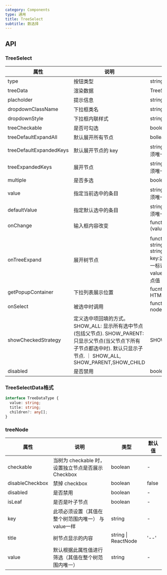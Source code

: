 ```yaml
---
category: Components
type: 通用
title: TreeSelect
subtitle: 数选择
---
```


## API
### TreeSelect

| 属性                    | 说明               | 类型                                                                                   | 默认值        |
| ---------------------- | ------------------ | ------------------------------------------------------------------------------------  | ------------ |
| type                    | 按钮类型           | string                                                                                 | default       |
| treeData                    | 渲染数据           | TreeSelectData                                                                         | -             |
| placholder              | 提示信息           | string                                                                                 | -             |
| dropdownClassName       | 下拉框类名         | string                                                                                 | -             |
| dropdownStyle               | 下拉框内联样式     | string                                                                                 | -             |
| treeCheckable           | 是否可勾选         | boolean                                                                                | false         |
| treeDefaultExpandAll    | 默认展开所有节点 |    bollean                                                               | -             |
| treeDefaultExpandedKeys | 默认展开节点的 key | string[] 内容必须唯一                                                                  | -             |
| treeExpandedKeys        | 展开节点           | string[] 内容必须唯一                                                                  | -             |
| multiple                | 是否多选           | boolean                                                                                | false         |
| value                   | 指定当前选中的条目         | string[] 内容必须唯一                                                                  | -             |
| defaultValue            | 指定默认选中的条目    | string[] 内容必须唯一                                                                  | -             |
| onChange                | 输入框内容改变     | function (valuenode)                   | -             |
|                         |
| onTreeExpand            | 展开树节点         | function (key: string, value: string) => void key:选中节点唯一标识， value：选中节点值 | -             |
| getPopupContainer       | 下拉列表展示位置   | fucntion () => HTMLElement                                                             | document.body |
|onSelect | 被选中时调用| function(value, node) | - |
|showCheckedStrategy|定义选中项回填的方式。SHOW_ALL: 显示所有选中节点(包括父节点). SHOW_PARENT: 只显示父节点(当父节点下所有子节点都选中时). 默认只显示子节点. ｜ SHOW_ALL, SHOW_PARENT,SHOW_CHILD | SHOW_CHILD|
|disabled|是否禁用  | boolean | - |

### TreeSelectData格式
```typescript
interface TreeDataType {
  value: string;
  title: string;
  children?: any[];
}
```

### treeNode

| 属性 | 说明 | 类型 | 默认值 |
| --- | ---  | --- | ---   |
| checkable | 当树为 checkable 时，设置独立节点是否展示 Checkbox | boolean | - |
| disableCheckbox | 禁掉 checkbox | boolean | false |
| disabled | 是否禁用  | boolean | - |
| isLeaf | 是否是叶子节点 | boolean| - |
| key | 此项必须设置（其值在整个树范围内唯一） 与value一样 | string | - |
| title | 树节点显示的内容 | string \| ReactNode| '--' |
| value | 默认根据此属性值进行筛选（其值在整个树范围内唯一） | string | - |
